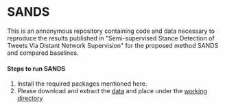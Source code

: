 # SANDS
This is an annonymous repository containing code and data necessary to
reproduce the results published in
"Semi-supervised Stance Detection of Tweets Via Distant Network Supervision"
for the proposed method SANDS and compared baselines.

#### Steps to run SANDS
1. Install the required packages mentioned here.
2. Please download and extract the [data](https://drive.google.com/file/d/1kJuNjSGwT3riZFyMsvm28TBbjYY8neER/view?usp=sharing) and place under the
[working directory](SANDS/)

